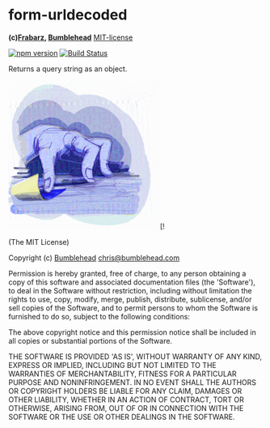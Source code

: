 form-urldecoded
===============
**(c)[Frabarz][1], [Bumblehead][0]** [MIT-license](#license)

[![npm version](https://badge.fury.io/js/form-urldecoded.svg)](https://badge.fury.io/js/form-urldecoded) [![Build Status](https://travis-ci.org/iambumblehead/form-urldecoded.svg?branch=master)](https://travis-ci.org/iambumblehead/form-urldecoded)


Returns a query string as an object.

[0]: http://www.bumblehead.com                            "bumblehead"
[1]: https://frabarz.cl/                                     "frabarz"


![scrounge](https://github.com/iambumblehead/scroungejs/raw/master/img/hand.png)[!

(The MIT License)

Copyright (c) [Bumblehead][0] <chris@bumblehead.com>

Permission is hereby granted, free of charge, to any person obtaining a copy of this software and associated documentation files (the 'Software'), to deal in the Software without restriction, including without limitation the rights to use, copy, modify, merge, publish, distribute, sublicense, and/or sell copies of the Software, and to permit persons to whom the Software is furnished to do so, subject to the following conditions:

The above copyright notice and this permission notice shall be included in all copies or substantial portions of the Software.

THE SOFTWARE IS PROVIDED 'AS IS', WITHOUT WARRANTY OF ANY KIND, EXPRESS OR IMPLIED, INCLUDING BUT NOT LIMITED TO THE WARRANTIES OF MERCHANTABILITY, FITNESS FOR A PARTICULAR PURPOSE AND NONINFRINGEMENT. IN NO EVENT SHALL THE AUTHORS OR COPYRIGHT HOLDERS BE LIABLE FOR ANY CLAIM, DAMAGES OR OTHER LIABILITY, WHETHER IN AN ACTION OF CONTRACT, TORT OR OTHERWISE, ARISING FROM, OUT OF OR IN CONNECTION WITH THE SOFTWARE OR THE USE OR OTHER DEALINGS IN THE SOFTWARE.
